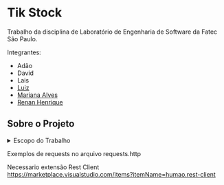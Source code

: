# Tik Stock

Trabalho da disciplina de Laboratório de Engenharia de Software da Fatec São Paulo.

Integrantes:

- Adão
- David
- Lais
- [Luiz](https://github.com/luizlimads)
- [Mariana Alves](https://github.com/Mariana4Alves)
- [Renan Henrique](https://github.com/rbcHenrique)

## Sobre o Projeto

<details>
<summary>Escopo do Trabalho</summary>

1. Da empresa em que será desenvolvido o sistema:
   1. Apresentação e Histórico da Empresa.
   1. Organograma da Empresa.
   1. Missão da Empresa.
   1. Funções terceirizadas da Empresa.
   1. Objetivos e funções das Áreas de negócios da Empresa.
   1. Número de Funcionários em cada área de negócio.
   1. Faturamento anual.
1. Da área de informática:
   1. Descrição dos procedimentos existentes para manutenção e/ou requisição de um novo sistema.
   1. Descrição da Infraestrutura tecnológica existente.
   1. Descrição dos softwares existentes (sistemas aplicativos, sistema operacional, banco de dados, linguagem de programação, etc.).
   1. Apresentação de Empresas terceirizadas (se houver). Qual(is) a(s) prestação de serviços. Definição de procedimentos com base no ITIL e SLA, detalhando a necessidade dos serviços a serem fornecidos para a operação do sistema que será desenvolvido.
1. Do sistema (novo):
   1. Definição do Escopo do Sistema com base no PMBok.
   1. Definição do Cronograma de Desenvolvimento do Sistema.
   1. Descrever como será elicidação dos Requisitos do Sistema. Quais técnicas serão utilizadas com justificativas.
   1. Definição e documentação dos Requisitos Funcionais do Sistema.
   1. Definição e documentação dos Requisitos Não Funcionais do Sistema.
   1. Definição e documentação dos Requisitos de Domínio.
   1. Definição das interfaces do sistema (com base na usabilidade e com justificativa, item a ser desenvolvido somente na 2ª. Fase).
   1. Documentação do sistema desenvolvido (programas fontes e o que for necessário para executar o sistema).
   1. Procedimentos descritivos de testes do sistema.
   1. Manual de operação do sistema.
   1. Manual de treinamento do sistema.
   1. Como será executado a homologação (aprovação) do sistema.

</details>

Exemplos de requests no arquivo requests.http

Necessario extensão Rest Client
https://marketplace.visualstudio.com/items?itemName=humao.rest-client
